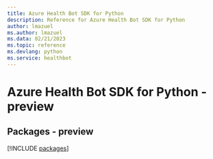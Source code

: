 ```yaml
---
title: Azure Health Bot SDK for Python
description: Reference for Azure Health Bot SDK for Python
author: lmazuel
ms.author: lmazuel
ms.data: 02/21/2023
ms.topic: reference
ms.devlang: python
ms.service: healthbot
---
```

# Azure Health Bot SDK for Python - preview
## Packages - preview
[!INCLUDE [packages](health-bot-index.md)]